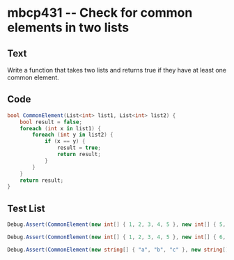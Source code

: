 # mbcp431 -- Check for common elements in two lists

## Text

Write a function that takes two lists and returns true if they have at least one common element.

## Code

```csharp
bool CommonElement(List<int> list1, List<int> list2) {
    bool result = false;
    foreach (int x in list1) {
        foreach (int y in list2) {
            if (x == y) {
                result = true;
                return result;
            }
        }
    }
    return result;
}
```

## Test List

```csharp
Debug.Assert(CommonElement(new int[] { 1, 2, 3, 4, 5 }, new int[] { 5, 6, 7, 8, 9 }) == true);
```

```csharp
Debug.Assert(CommonElement(new int[] { 1, 2, 3, 4, 5 }, new int[] { 6, 7, 8, 9 }) == null);
```

```csharp
Debug.Assert(CommonElement(new string[] { "a", "b", "c" }, new string[] { "d", "b", "e"}) == true);
```

